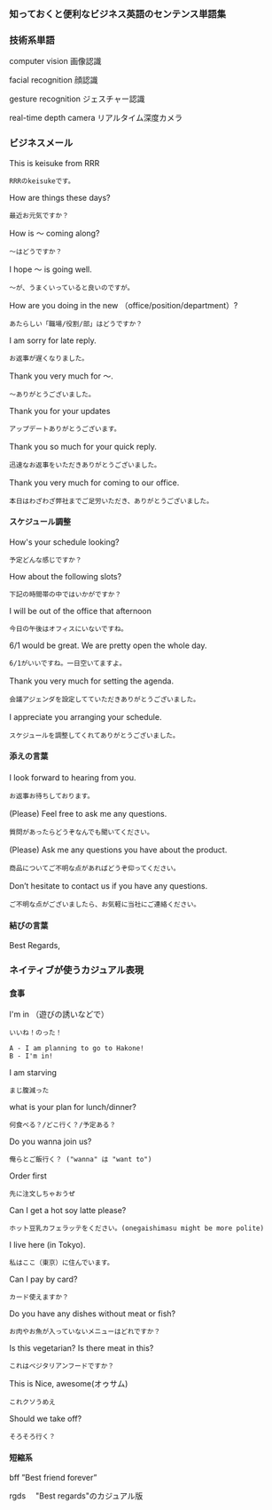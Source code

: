 ### 知っておくと便利なビジネス英語のセンテンス単語集

### 技術系単語


computer vision 画像認識


facial recognition 顔認識


gesture recognition ジェスチャー認識


real-time depth camera リアルタイム深度カメラ

### ビジネスメール


This is keisuke from RRR  
    
    RRRのkeisukeです。


How are things these days?  

    最近お元気ですか？


How is 〜 coming along?  

    〜はどうですか？ 


I hope 〜 is going well. 

    〜が、うまくいっていると良いのですが。


How are you doing in the new （office/position/department）? 
 
    あたらしい「職場/役割/部」はどうですか？


I am sorry for late reply.  

    お返事が遅くなりました。


Thank you very much for ～.　

    ～ありがとうございました。


Thank you for your updates  

    アップデートありがとうございます。


Thank you so much for your quick reply.　

    迅速なお返事をいただきありがとうございました。


Thank you very much for coming to our office.　

    本日はわざわざ弊社までご足労いただき、ありがとうございました。


#### スケジュール調整


How's your schedule looking?  

    予定どんな感じですか？


How about the following slots?  

    下記の時間帯の中ではいかがですか？


I will be out of the office that afternoon

    今日の午後はオフィスにいないですね。


6/1 would be great. We are pretty open the whole day.

    6/1がいいですね。一日空いてますよ。


Thank you very much for setting the agenda.　

    会議アジェンダを設定してていただきありがとうございました。


I appreciate you arranging your schedule.　
    
    スケジュールを調整してくれてありがとうございました。


#### 添えの言葉


I look forward to hearing from you. 　

    お返事お待ちしております。


(Please) Feel free to ask me any questions.　
    
    質問があったらどうぞなんでも聞いてください。


(Please) Ask me any questions you have about the product. 　
    
    商品についてご不明な点があればどうぞ仰ってください。


Don’t hesitate to contact us if you have any questions. 　
    
    ご不明な点がございましたら、お気軽に当社にご連絡ください。


#### 結びの言葉


Best Regards,


### ネイティブが使うカジュアル表現


#### 食事


I'm in  （遊びの誘いなどで）
    
    いいね！のった！

    A - I am planning to go to Hakone!
    B - I'm in!

I am starving  

    まじ腹減った


what is your plan for lunch/dinner?  

    何食べる？/どこ行く？/予定ある？


Do you wanna join us?  

    俺らとご飯行く？ ("wanna" は "want to")


Order first  

    先に注文しちゃおうぜ


Can I get a hot soy latte please?  

    ホット豆乳カフェラッテをください。(onegaishimasu might be more polite)


I live here (in Tokyo).  

    私はここ（東京）に住んでいます。


Can I pay by card?  

    カード使えますか？


Do you have any dishes without meat or fish?  

    お肉やお魚が入っていないメニューはどれですか？


Is this vegetarian? Is there meat in this?  

    これはベジタリアンフードですか？


This is Nice, awesome(オゥサム)  

    これクソうめえ


Should we take off?  

    そろそろ行く？


#### 短縮系


bff  ”Best friend forever”


rgds 　"Best regards"のカジュアル版



